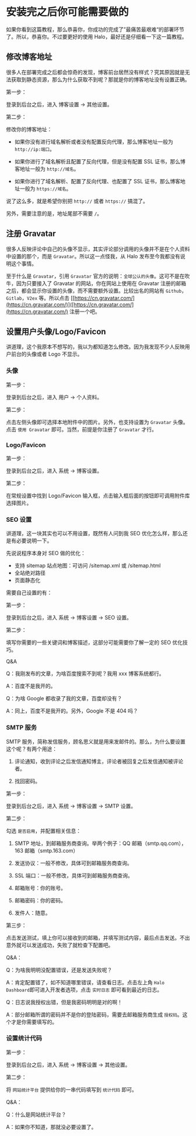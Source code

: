 # 安装完之后你可能需要做的

如果你看到这篇教程，那么恭喜你，你成功的完成了”最痛苦最艰难“的部署环节了。所以，恭喜你。不过要更好的使用 Halo，最好还是仔细看一下这一篇教程。

## 修改博客地址

很多人在部署完成之后都会惊奇的发现，博客前台居然没有样式？究其原因就是无法获取到静态资源，那么为什么获取不到呢？那就是你的博客地址没有设置正确。

第一步：

登录到后台之后，进入 博客设置 -> 其他设置。

第二步：

修改你的博客地址：

- 如果你没有进行域名解析或者没有配置反向代理，那么博客地址一般为 `http://ip:端口`。

- 如果你进行了域名解析且配置了反向代理，但是没有配置 SSL 证书，那么博客地址一般为 `http://域名`。

- 如果你进行了域名解析、配置了反向代理、也配置了 SSL 证书，那么博客地址一般为 `https://域名`。

说了这么多，就是希望你别把 `http://` 或者 `https://` 搞混了。

另外，需要注意的是，地址尾部不需要 `/`。

## 注册 Gravatar

很多人反映评论中自己的头像不显示，其实评论部分调用的头像并不是在个人资料中设置的那个，而是 `Gravatar`。所以这一点怪我，从 Halo 发布至今我都没有说明这个事情。

至于什么是 `Gravatar`，引用 `Gravatar` 官方的说明：`全球公认的头像`。这可不是在吹牛，因为只要接入了 Gravatar 的网站，你在网站上使用在 Gravatar 注册的邮箱之后，都会显示你设置的头像，而不需要额外设置。比较出名的网站有 `Github`，`Gitlab`，`V2ex` 等。所以点击 [[https://cn.gravatar.com/](https://cn.gravatar.com/)]([https://cn.gravatar.com/](https://cn.gravatar.com/) 注册一个吧。

## 设置用户头像/Logo/Favicon

讲道理，这个我原本不想写的，我以为都知道怎么修改。因为我发现不少人反映用户前台的头像或者 Logo 不显示。

### 头像

第一步：

登录到后台之后，进入 用户 -> 个人资料。

第二步：

点击左侧头像即可选择本地附件中的图片。另外，也支持设置为 `Gravatar` 头像。点击 `使用 Gravatar` 即可。当然，前提是你注册了 `Gravatar` 才行。

### Logo/Favicon

第一步：

登录到后台之后，进入 系统 -> 博客设置。

第二步：

在常规设置中找到 Logo/Favicon 输入框，点击输入框后面的按钮即可调用附件库选择图片。

### SEO 设置

讲道理，这一块其实也可以不用设置，既然有人问到我 SEO 优化怎么样，那么还是有必要说明一下。

先说说程序本身对 SEO 做的优化：

- 支持 sitemap 站点地图：可访问 /sitemap.xml 或 /sitemap.html
- 全站绝对路径
- 页面静态化

需要自己设置的有：

第一步：

登录到后台之后，进入 系统 -> 博客设置 -> SEO 设置。

第二步：

填写你需要的一些关键词和博客描述，这部分可能需要你了解一定的 SEO 优化技巧。

Q&A

Q：我刚发布的文章，为啥百度搜索不到呢？我用 xxx 博客系统都行。

A：百度不是我开的。

Q：为啥 Google 都收录了我的文章，百度却没有？

A：同上，百度不是我开的。另外，Google 不是 404 吗？

### SMTP 服务

SMTP 服务，简称发信服务，顾名思义就是用来发邮件的。那么，为什么要设置这个呢？有两个用途：

1. 评论通知，收到评论之后发信通知博主，评论者被回复之后发信通知被评论者。

2. 找回密码。

第一步：

登录到后台之后，进入 系统 -> 博客设置 -> SMTP 设置。

第二步：

勾选 `是否启用`，并配置相关信息：

1. SMTP 地址，到邮箱服务商查询。举两个例子：QQ 邮箱（smtp.qq.com），163 邮箱（smtp.163.com）

2. 发送协议：一般不修改，具体可到邮箱服务商查询。

3. SSL 端口：一般不修改，具体可到邮箱服务商查询。

4. 邮箱账号：你的账号。

5. 邮箱密码：你的密码。

6. 发件人：随意。

第三步：

点击发送测试，填上你可以接收到的邮箱，并填写测试内容，最后点击发送。不出意外就可以发送成功，失败了就检查下配置吧。

Q&A：

Q：为啥我明明没配置错误，还是发送失败呢？

A：肯定配置错了，如不知道哪里错误，请查看日志。点击左上角 `Halo Dashboard`即可进入开发者选项，点击 `实时日志` 即可看到最近的日志。

Q：日志说我授权出错，但是我密码明明是对的啊！

A：部分邮箱所谓的密码并不是你的登陆密码，需要去邮箱服务商生成 `授权码`。这个才是你需要填写的。

### 设置统计代码

第一步：

登录到后台之后，进入 系统 -> 博客设置 -> 其他设置。

第二步：

将 `网站统计平台` 提供给你的一串代码填写到 `统计代码` 即可。

Q&A：

Q：什么是网站统计平台？

A：如果你不知道，那就没必要设置了。